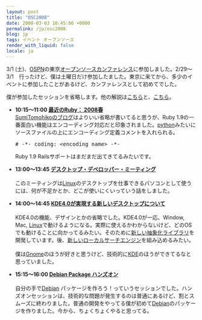 ```yaml
---
layout: post
title: "OSC2008"
date: 2008-03-03 10:45:06 +0000
permalink: /jp/osc2008
blog: jp
tags: イベント オープンソース
render_with_liquid: false
locale: ja
---
```


<p>3/1 (土)、<a href="http://www.ospn.jp/">OSPN</a>の東京<a href="http://www.ospn.jp/osc2008-spring/">オープンソースカンファレンス</a>に参加しました。2/29～3/1　行ったけど、僕は土曜日だけ参加したました。東京に来てから、多少のイベントに参加したことがあるけど、カンファレンスとして初めてでした。</p><p>僕が参加したセッションを省略します。他の解説は<a href="http://d.hatena.ne.jp/SumiTomohiko/20080301/1204392302">こちら</a>と、<a href="http://osamu-m.org/d/?date=20080302#p01">こちら</a>。</p><ul><li><strong>10:15～11:00 </strong><a href="http://www.ospn.jp/osc2008-spring/modules/eguide/event.php?eid=61"><strong>最近のRuby： 2008春</strong><br /></a><a href="http://d.hatena.ne.jp/SumiTomohiko/20080301/1204392302">SumiTomohikoのブログ</a>はよりいい省略が書いてると思うが、Ruby 1.9の一番面白い機能はエンコーディング対応だと印象されました。<a href="http://www.python.org/">python</a>みたいにソースファイルの上にエンコーディング定義コメントを入れられる。<pre class="python"># -*- coding: &lt;encoding name&gt; -*-</pre>Ruby 1.9 Railsサポートはまだまだ出てきてるみたいです。</li></ul><ul><li><strong>13:00～13:45 </strong><a href="http://www.ospn.jp/osc2008-spring/modules/eguide/event.php?eid=56"><strong>デスクトップ・デベロッパー・ミーティング</strong><br /></a><br />このミーティングは<a href="http://en.wikipedia.org/wiki/Linux" title="Linux">Linux</a>のデスクトップを仕事できるパソコンとして使うには、何が不足かとか、どこが使いにくいっていう話をしました。</li></ul><ul><li><strong>14:00～14:45 </strong><a href="http://www.ospn.jp/osc2008-spring/modules/eguide/event.php?eid=40"><strong>KDE4.0が実現する新しいデスクトップについて</strong><br /></a><br />KDE4.0の機能、デザインとかの省略でした。KDE4.0が一応、Window, Mac, <a href="http://en.wikipedia.org/wiki/Linux" title="Linux">Linux</a>で動けるようになる。実際に使えるかわからないけど、どのOSでも動けることに向かってるみたい。そのために<a href="http://phonon.kde.org/">新しい抽象化ライブラリ</a>を開発しています。後、<a href="http://strigi.sourceforge.net/">新しいローカルサーチエンジン</a>を組み込めるみたい。<br /><br />僕は<a href="http://www.gnome.org/">Gnome</a>のほうが好きと思うけど、技術的に<a href="http://www.kde.org/">KDE</a>のほうができてるなと思っていました。</li></ul><ul><li><strong>15:15～16:00 <a href="http://www.ospn.jp/osc2008-spring/modules/eguide/event.php?eid=52">Debian Package ハンズオン<br /><br /></a></strong>自分の手で<a href="http://www.debian.org/" title="Debian">Debian</a> パッケージを作ろう！っていうセッションでした。ハンズオンセッションは、技術的な問題が発生するのは普通にあるけど、割とスムーズに終わりました。普通の開発をやってる僕が初めて<a href="http://www.debian.org/" title="Debian">Debian</a>のパッケージを作りました。今から、ちょくちょくやると思ってる。 </li></ul>
